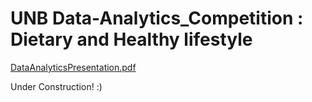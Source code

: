 # UNB Data-Analytics_Competition : Dietary and Healthy lifestyle


[DataAnalyticsPresentation.pdf](https://github.com/nasrineshraghi/Data-Analytics_Competition/files/7577254/DataAnalyticsPresentation.pdf)

Under Construction! :)

